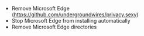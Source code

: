 * Remove Microsoft Edge (https://github.com/undergroundwires/privacy.sexy)
* Stop Microsoft Edge from installing automatically
* Remove Microsoft Edge directories
